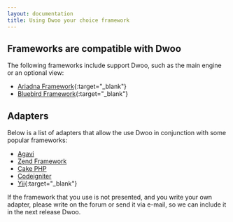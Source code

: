 ```yaml
---
layout: documentation
title: Using Dwoo your choice framework
---
```


## Frameworks are compatible with Dwoo
The following frameworks include support Dwoo, such as the main engine or an optional view:

* [Ariadna Framework](http://code.google.com/p/ariadna-framework/){:target="_blank"}
* [Bluebird Framework](http://www.brilland.org/){:target="_blank"}

## Adapters
Below is a list of adapters that allow the use Dwoo in conjunction with some popular frameworks:

* [Agavi](/documentation/1.2.x/adapters/agavi.html)
* [Zend Framework](/documentation/1.2.x/adapters/zend-framework.html)
* [Cake PHP](/documentation/1.2.x/adapters/cake-php.html)
* [Codeigniter](/documentation/1.2.x/adapters/codeigniter.html)
* [Yii](http://www.yiiframework.com/extension/dwoo-view-renderer/){:target="_blank"}

If the framework that you use is not presented, and you write your own adapter, please write on the forum or send it via e-mail, so we can include it in the next release Dwoo.